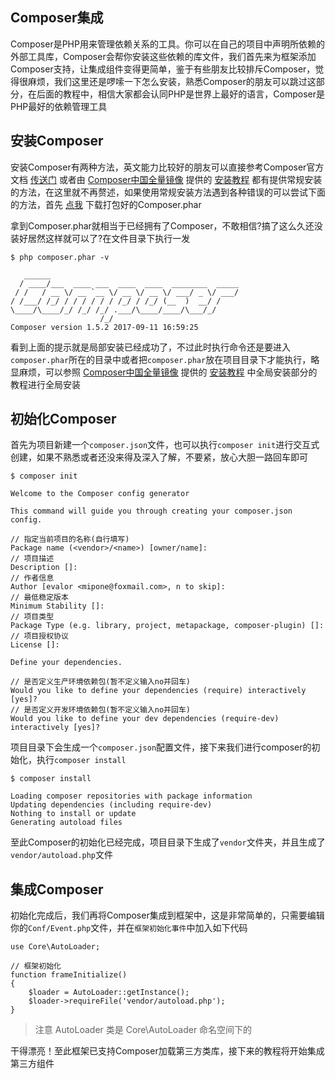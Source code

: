 Composer集成
------
Composer是PHP用来管理依赖关系的工具。你可以在自己的项目中声明所依赖的外部工具库，Composer会帮你安装这些依赖的库文件，我们首先来为框架添加Composer支持，让集成组件变得更简单，鉴于有些朋友比较排斥Composer，觉得很麻烦，我们这里还是啰嗦一下怎么安装，熟悉Composer的朋友可以跳过这部分，在后面的教程中，相信大家都会认同PHP是世界上最好的语言，Composer是PHP最好的依赖管理工具

安装Composer
------

安装Composer有两种方法，英文能力比较好的朋友可以直接参考Composer官方文档 [传送门](https://getcomposer.org/doc/00-intro.md#installation-linux-unix-osx) 或者由 [Composer中国全量镜像](https://pkg.phpcomposer.com/) 提供的 [安装教程](https://pkg.phpcomposer.com/#how-to-install-composer) 都有提供常规安装的方法，在这里就不再赘述，如果使用常规安装方法遇到各种错误的可以尝试下面的方法，首先 [点我](https://getcomposer.org/composer.phar) 下载打包好的Composer.phar

拿到Composer.phar就相当于已经拥有了Composer，不敢相信?搞了这么久还没装好居然这样就可以了?在文件目录下执行一发

```
$ php composer.phar -v

   ______
  / ____/___  ____ ___  ____  ____  ________  _____
 / /   / __ \/ __ `__ \/ __ \/ __ \/ ___/ _ \/ ___/
/ /___/ /_/ / / / / / / /_/ / /_/ (__  )  __/ /
\____/\____/_/ /_/ /_/ .___/\____/____/\___/_/
                    /_/
Composer version 1.5.2 2017-09-11 16:59:25

```

看到上面的提示就是局部安装已经成功了，不过此时执行命令还是要进入`composer.phar`所在的目录中或者把`composer.phar`放在项目目录下才能执行，略显麻烦，可以参照 [Composer中国全量镜像](https://pkg.phpcomposer.com/) 提供的 [安装教程](https://pkg.phpcomposer.com/#how-to-install-composer) 中全局安装部分的教程进行全局安装

初始化Composer
------
首先为项目新建一个`composer.json`文件，也可以执行`composer init`进行交互式创建，如果不熟悉或者还没来得及深入了解，不要紧，放心大胆一路回车即可

```
$ composer init

Welcome to the Composer config generator

This command will guide you through creating your composer.json config.

// 指定当前项目的名称(自行填写)
Package name (<vendor>/<name>) [owner/name]:
// 项目描述
Description []:
// 作者信息
Author [evalor <mipone@foxmail.com>, n to skip]:
// 最低稳定版本
Minimum Stability []:
// 项目类型
Package Type (e.g. library, project, metapackage, composer-plugin) []:
// 项目授权协议
License []:

Define your dependencies.

// 是否定义生产环境依赖包(暂不定义输入no并回车)
Would you like to define your dependencies (require) interactively [yes]?
// 是否定义开发环境依赖包(暂不定义输入no并回车)
Would you like to define your dev dependencies (require-dev) interactively [yes]?
```

项目目录下会生成一个`composer.json`配置文件，接下来我们进行composer的初始化，执行`composer install`

```
$ composer install

Loading composer repositories with package information
Updating dependencies (including require-dev)
Nothing to install or update
Generating autoload files
```

至此Composer的初始化已经完成，项目目录下生成了`vendor`文件夹，并且生成了`vendor/autoload.php`文件

集成Composer
------

初始化完成后，我们再将Composer集成到框架中，这是非常简单的，只需要编辑你的`Conf/Event.php`文件，并在`框架初始化事件`中加入如下代码

```
use Core\AutoLoader;

// 框架初始化
function frameInitialize()
{
	$loader = AutoLoader::getInstance();
	$loader->requireFile('vendor/autoload.php');
}
```

> 注意 AutoLoader 类是 Core\AutoLoader 命名空间下的

干得漂亮！至此框架已支持Composer加载第三方类库，接下来的教程将开始集成第三方组件